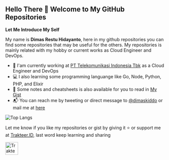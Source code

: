 ## Hello There 👋 Welcome to My GitHub Repositories

**Let Me Introduce My Self**

My name is **Dimas Restu Hidayanto**, here in my github repositories you can find some repositories that may be useful for the others. My repositories is mainly related with my hobby or current works as Cloud Engineer and DevOps.

- 🏢 I'am  currently working at [PT Telekomunikasi Indonesia Tbk](https://www.telkom.co.id) as a Cloud Engineer and DevOps
- 💻 I also learning some programming languange like Go, Node, Python, PHP, and Elixir
- 📙 Some notes and cheatsheets is also available for you to read in [My Gist](https://gist.github.com/dimaskiddo)
- 📬 You can reach me by tweeting or direct message to [@dimaskiddo](https://twitter.com/dimaskiddo) or mail me at [here](mailto:dimas.restu@student.upi.edu)

![Top Langs](https://github-readme-stats.vercel.app/api/top-langs/?username=dimaskiddo&layout=compact)

Let me know if you like my repositories or gist by giving it ⭐️ or support me at [Trakteer.ID](https://trakteer.id/dimaskiddo/tip), last word keep learning and sharing

<a href="https://trakteer.id/dimaskiddo/tip" target="_blank"><img id="wse-buttons-preview" src="https://cdn.trakteer.id/images/embed/trbtn-red-6.png" height="40" style="border: 0px; height: 40px;" alt="Trakteer Saya"></a>
